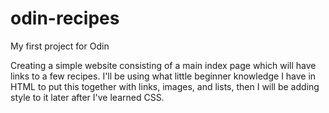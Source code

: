 # odin-recipes
My first project for Odin

Creating a simple website consisting of a main index page which will have links to a few recipes. I'll be using what little beginner knowledge I have in HTML to put this together with links, images, and lists, then I will be adding style to it later after I've learned CSS.
